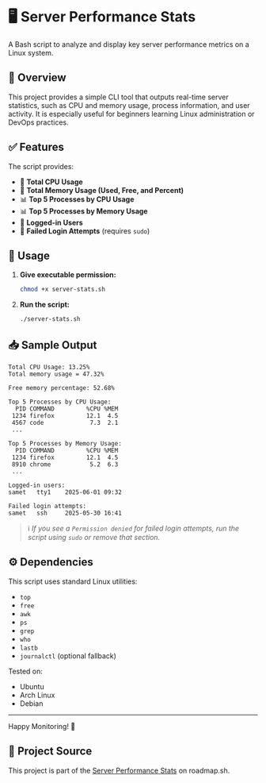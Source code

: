 
# 🖥️ Server Performance Stats

A Bash script to analyze and display key server performance metrics on a Linux system.

## 📌 Overview

This project provides a simple CLI tool that outputs real-time server statistics, such as CPU and memory usage, process information, and user activity. It is especially useful for beginners learning Linux administration or DevOps practices.

## ✅ Features

The script provides:

- 🧠 **Total CPU Usage**
- 🧠 **Total Memory Usage (Used, Free, and Percent)**
- 📊 **Top 5 Processes by CPU Usage**
- 📊 **Top 5 Processes by Memory Usage**
- 👤 **Logged-in Users**
- 🔐 **Failed Login Attempts** (requires `sudo`)

## 🚀 Usage

1. **Give executable permission:**
   ```bash
   chmod +x server-stats.sh
   ```

2. **Run the script:**
   ```bash
   ./server-stats.sh
   ```

## 📥 Sample Output

```
Total CPU Usage: 13.25%
Total memory usage = 47.32%

Free memory percentage: 52.68%

Top 5 Processes by CPU Usage:
  PID COMMAND         %CPU %MEM
 1234 firefox         12.1  4.5
 4567 code             7.3  2.1
 ...

Top 5 Processes by Memory Usage:
  PID COMMAND         %CPU %MEM
 1234 firefox         12.1  4.5
 8910 chrome           5.2  6.3
 ...

Logged-in users:
samet   tty1    2025-06-01 09:32

Failed login attempts:
samet   ssh     2025-05-30 16:41
```

> ℹ️ *If you see a `Permission denied` for failed login attempts, run the script using `sudo` or remove that section.*

## ⚙️ Dependencies

This script uses standard Linux utilities:
- `top`
- `free`
- `awk`
- `ps`
- `grep`
- `who`
- `lastb`
- `journalctl` (optional fallback)

Tested on:
- Ubuntu
- Arch Linux
- Debian
---

Happy Monitoring! 📡

## 🔗 Project Source

This project is part of the [Server Performance Stats](https://roadmap.sh/projects/server-stats) on roadmap.sh.
